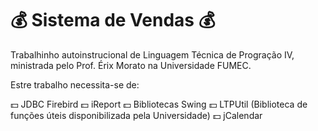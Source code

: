 # :moneybag: Sistema de Vendas :moneybag:

Trabalhinho autoinstrucional de Linguagem Técnica de Progração IV, ministrada pelo Prof. Érix Morato na Universidade FUMEC.

Estre trabalho necessita-se de:

:dollar: JDBC Firebird
:dollar: iReport
:dollar: Bibliotecas Swing
:dollar: LTPUtil (Biblioteca de funções úteis disponibilizada pela Universidade)
:dollar: jCalendar
